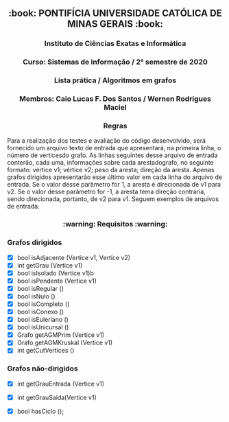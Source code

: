 <h2 align=center>:book: PONTIFÍCIA UNIVERSIDADE CATÓLICA DE MINAS GERAIS :book:</h2>
<h3 align=center>Instituto de Ciências Exatas e Informática</h3>
<h3 align=center>Curso: Sistemas de informação / 2° semestre de 2020</h3>
<h3 align=center>Lista prática / Algoritmos em grafos</h3>
<h3 align=center>Membros: Caio Lucas F. Dos Santos / Wernen Rodrigues Maciel</h3>

<h3 align=center>Regras</h3>
Para  a  realização  dos  testes  e  avaliação  do  código  desenvolvido,  será  fornecido  um  arquivo  texto  de entrada que apresentará, na primeira linha, o número de verticesdo grafo. As linhas seguintes desse arquivo  de  entrada  conterão,  cada  uma, informações  sobre  cada  arestadografo,  no  seguinte formato: vértice  v1;  vértice  v2;  peso  da  aresta;  direção  da  aresta.  Apenas  grafos  dirigidos apresentarão esse último valor em cada linha do arquivo de entrada. Se o valor desse parâmetro for 1, a aresta é direcionada de v1 para v2. Se o valor desse parâmetro for -1, a aresta tema direção contrária, sendo direcionada, portanto, de v2 para v1. Seguem exemplos de arquivos de entrada.

<h3 align=center>:warning: Requisitos :warning:</h3>

### Grafos dirigidos
- [x] bool isAdjacente (Vertice v1, Vertice v2)
- [x] int getGrau (Vertice v1)
- [x] bool isIsolado (Vertice v1)b
- [x] bool isPendente (Vertice v1)
- [x] bool isRegular ()
- [x] bool isNulo ()
- [x] bool isCompleto ()
- [x] bool isConexo ()
- [x] bool isEuleriano ()
- [x] bool isUnicursal ()
- [x] Grafo getAGMPrim (Vertice v1)
- [x] Grafo  getAGMKruskal (Vertice  v1)
- [x] int  getCutVertices  ()

### Grafos não-dirigidos
- [x] int getGrauEntrada (Vertice v1)
- [x] int getGrauSaida(Vertice v1)
- [x] bool hasCiclo ();


